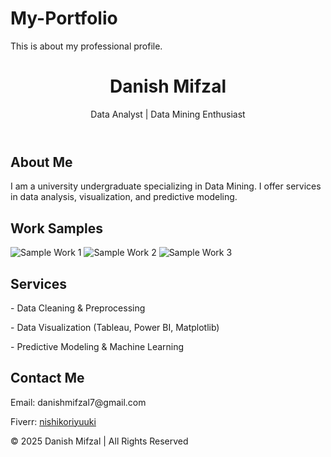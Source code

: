 # My-Portfolio
This is about my professional profile.
<!DOCTYPE html>
<html lang="en">
</head>
<body>
    <header>
        <h1>Danish Mifzal</h1>
        <p>Data Analyst | Data Mining Enthusiast</p>
    </header>
    <section>
        <h2>About Me</h2>
        <p>I am a university undergraduate specializing in Data Mining. I offer services in data analysis, visualization, and predictive modeling.</p>
    </section>
    <section class="portfolio">
        <h2>Work Samples</h2>
        <img src="[sample1.jpg](https://files.oaiusercontent.com/file-SbL2scUiGGDn5ahKifTdQu?se=2025-03-03T03%3A24%3A55Z&sp=r&sv=2024-08-04&sr=b&rscc=max-age%3D604800%2C%20immutable%2C%20private&rscd=attachment%3B%20filename%3D0351ab22-90fc-44c0-911b-1ccd3f565c54.webp&sig=uqhFVpz5IzMYHKiAeW7oIxzehJKv7JxBsSQHlAxLTS8%3D)" alt="Sample Work 1">
        <img src="[sample2.jpg](https://files.oaiusercontent.com/file-SWxNWSifcUZU83189MMXdG?se=2025-03-03T03%3A24%3A30Z&sp=r&sv=2024-08-04&sr=b&rscc=max-age%3D604800%2C%20immutable%2C%20private&rscd=attachment%3B%20filename%3Db734adf8-ce13-44ab-815f-0eb6a1362d46.webp&sig=qw4gZg692%2BlbzG3dciKqpt/8QPukuViXeoFQDUZQWM0%3D)" alt="Sample Work 2">
        <img src="![image](https://github.com/user-attachments/assets/51757c92-4a22-4868-b8cc-83ac75669ddc)
" alt="Sample Work 3">
    </section>
    <section>
        <h2>Services</h2>
        <p>- Data Cleaning & Preprocessing</p>
        <p>- Data Visualization (Tableau, Power BI, Matplotlib)</p>
        <p>- Predictive Modeling & Machine Learning</p>
    </section>
    <section class="contact">
        <h2>Contact Me</h2>
        <p>Email: danishmifzal7@gmail.com</p>
        <p>Fiverr: <a href="#">nishikoriyuuki</a></p>
    </section>
    <footer>
        <p>&copy; 2025 Danish Mifzal | All Rights Reserved</p>
    </footer>
</body>
</html>

